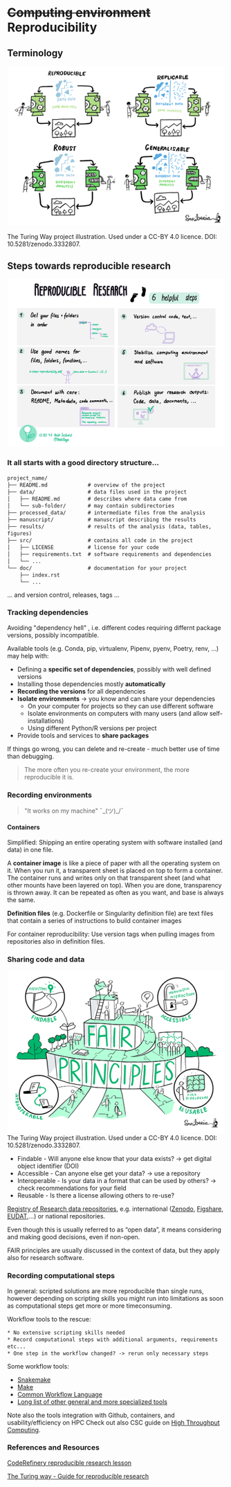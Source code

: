 # ~~Computing environment~~ Reproducibility 

## Terminology

![](img/reproducible-definition-grid.svg)

The Turing Way project illustration. Used under a CC-BY 4.0 licence. DOI: 10.5281/zenodo.3332807.

## Steps towards reproducible research

![](img/reproducible-research.jpg)

### It all starts with a good directory structure...

```
project_name/
├── README.md             # overview of the project
├── data/                 # data files used in the project
│   ├── README.md         # describes where data came from
│   └── sub-folder/       # may contain subdirectories
├── processed_data/       # intermediate files from the analysis
├── manuscript/           # manuscript describing the results
├── results/              # results of the analysis (data, tables, figures)
├── src/                  # contains all code in the project
│   ├── LICENSE           # license for your code
│   ├── requirements.txt  # software requirements and dependencies
│   └── ...
└── doc/                  # documentation for your project
    ├── index.rst
    └── ...
```

... and version control, releases, tags ...

### Tracking dependencies

Avoiding "dependency hell" , i.e. different codes requiring differnt package versions, possibly incompatible.

Available tools (e.g. Conda, pip, virtualenv, Pipenv, pyenv, Poetry, renv, ...) may help with:

* Defining a **specific set of dependencies**, possibly with well defined versions
* Installing those dependencies mostly **automatically**
* **Recording the versions** for all dependencies
* **Isolate environments** -> you know and can share your dependencies
  * On your computer for projects so they can use different software
  * Isolate environments on computers with many users (and allow self-installations)
  * Using different Python/R versions per project
* Provide tools and services to **share packages**

If things go wrong, you can delete and re-create - much better use of time than debugging. 

> The more often you re-create your environment, the more reproducible it is.

### Recording environments

 > "It works on my machine" ¯\_(ツ)_/¯

#### Containers

Simplified: Shipping an entire operating system with software installed (and data) in one file.

A **container image** is like a piece of paper with all the operating system on it. When you run it, a transparent sheet is placed on top to form a container. The container runs and writes only on that transparent sheet (and what other mounts have been layered on top). When you are done, transparency is thrown away. It can be repeated as often as you want, and base is always the same.

**Definition files** (e.g. Dockerfile or Singularity definition file) are text files that contain a series of instructions to build container images

For container reproducibility: Use version tags when pulling images from repositories also in definition files.

### Sharing code and data

![](img/8-fair-principles.jpg)
The Turing Way project illustration. Used under a CC-BY 4.0 licence. DOI: 10.5281/zenodo.3332807.

* Findable - Will anyone else know that your data exists? -> get digital object identifier (DOI)
* Accessible - Can anyone else get your data? -> use a repository
* Interoperable - Is your data in a format that can be used by others? -> check recommendations for your field
* Reusable - Is there a license allowing others to re-use?

[Registry of Research data repositories](https://www.re3data.org), e.g. international ([Zenodo](https://zenodo.org/), [Figshare](https://figshare.com/), [EUDAT](https://eudat.eu/),...) or national repositories.

Even though this is usually referred to as “open data”, it means considering and making good decisions, even if non-open.

FAIR principles are usually discussed in the context of data, but they apply also for research software.


### Recording computational steps

In general: scripted solutions are more reproducible than single runs, however depending on scripting skills you might run into limitations as soon as computational steps get more or more timeconsuming.

Workflow tools to the rescue:

    * No extensive scripting skills needed
    * Record computational steps with additional arguments, requirements etc...
    * One step in the workflow changed? -> rerun only necessary steps
    
Some workflow tools:

* [Snakemake](https://snakemake.readthedocs.io/en/stable/)
* [Make](https://www.gnu.org/software/make/)
* [Common Workflow Language](https://www.commonwl.org/)
* [Long list of other general and more specialized tools](https://github.com/common-workflow-language/common-workflow-language/wiki/Existing-Workflow-systems)

Note also the tools integration with Github, containers, and usability/efficiency on HPC
Check out also CSC guide on [High Throughput Computing](https://docs.csc.fi/computing/running/throughput/).


### References and Resources

[CodeRefinery reproducible research lesson](https://coderefinery.github.io/reproducible-research/)

[The Turing way - Guide for reproducible research](https://coderefinery.github.io/reproducible-research/)

